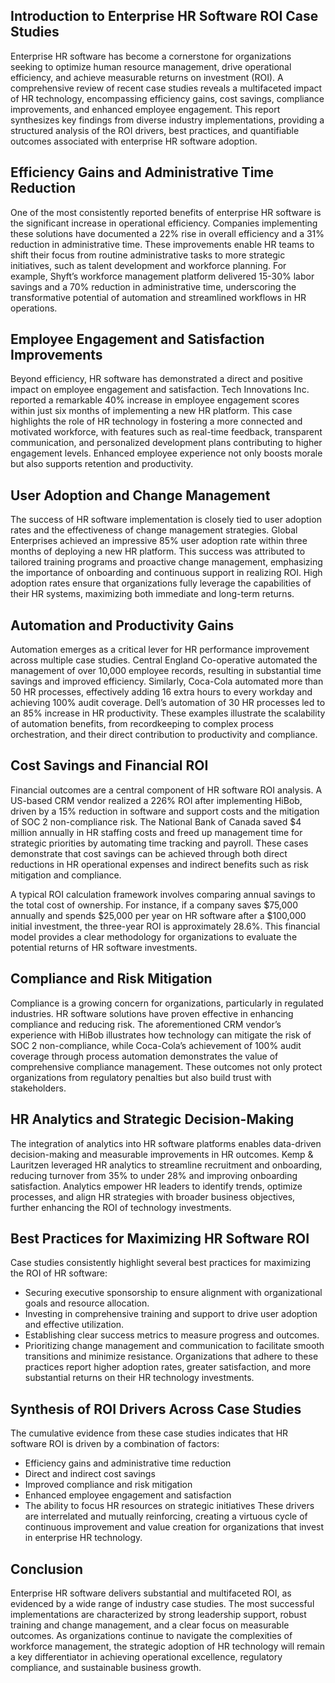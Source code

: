 ## Introduction to Enterprise HR Software ROI Case Studies
Enterprise HR software has become a cornerstone for organizations seeking to optimize human resource management, drive operational efficiency, and achieve measurable returns on investment (ROI). A comprehensive review of recent case studies reveals a multifaceted impact of HR technology, encompassing efficiency gains, cost savings, compliance improvements, and enhanced employee engagement. This report synthesizes key findings from diverse industry implementations, providing a structured analysis of the ROI drivers, best practices, and quantifiable outcomes associated with enterprise HR software adoption.

## Efficiency Gains and Administrative Time Reduction
One of the most consistently reported benefits of enterprise HR software is the significant increase in operational efficiency. Companies implementing these solutions have documented a 22% rise in overall efficiency and a 31% reduction in administrative time. These improvements enable HR teams to shift their focus from routine administrative tasks to more strategic initiatives, such as talent development and workforce planning. For example, Shyft’s workforce management platform delivered 15-30% labor savings and a 70% reduction in administrative time, underscoring the transformative potential of automation and streamlined workflows in HR operations.

## Employee Engagement and Satisfaction Improvements
Beyond efficiency, HR software has demonstrated a direct and positive impact on employee engagement and satisfaction. Tech Innovations Inc. reported a remarkable 40% increase in employee engagement scores within just six months of implementing a new HR platform. This case highlights the role of HR technology in fostering a more connected and motivated workforce, with features such as real-time feedback, transparent communication, and personalized development plans contributing to higher engagement levels. Enhanced employee experience not only boosts morale but also supports retention and productivity.

## User Adoption and Change Management
The success of HR software implementation is closely tied to user adoption rates and the effectiveness of change management strategies. Global Enterprises achieved an impressive 85% user adoption rate within three months of deploying a new HR platform. This success was attributed to tailored training programs and proactive change management, emphasizing the importance of onboarding and continuous support in realizing ROI. High adoption rates ensure that organizations fully leverage the capabilities of their HR systems, maximizing both immediate and long-term returns.

## Automation and Productivity Gains
Automation emerges as a critical lever for HR performance improvement across multiple case studies. Central England Co-operative automated the management of over 10,000 employee records, resulting in substantial time savings and improved efficiency. Similarly, Coca-Cola automated more than 50 HR processes, effectively adding 16 extra hours to every workday and achieving 100% audit coverage. Dell’s automation of 30 HR processes led to an 85% increase in HR productivity. These examples illustrate the scalability of automation benefits, from recordkeeping to complex process orchestration, and their direct contribution to productivity and compliance.

## Cost Savings and Financial ROI
Financial outcomes are a central component of HR software ROI analysis. A US-based CRM vendor realized a 226% ROI after implementing HiBob, driven by a 15% reduction in software and support costs and the mitigation of SOC 2 non-compliance risk. The National Bank of Canada saved $4 million annually in HR staffing costs and freed up management time for strategic priorities by automating time tracking and payroll. These cases demonstrate that cost savings can be achieved through both direct reductions in HR operational expenses and indirect benefits such as risk mitigation and compliance.

A typical ROI calculation framework involves comparing annual savings to the total cost of ownership. For instance, if a company saves $75,000 annually and spends $25,000 per year on HR software after a $100,000 initial investment, the three-year ROI is approximately 28.6%. This financial model provides a clear methodology for organizations to evaluate the potential returns of HR software investments.

## Compliance and Risk Mitigation
Compliance is a growing concern for organizations, particularly in regulated industries. HR software solutions have proven effective in enhancing compliance and reducing risk. The aforementioned CRM vendor’s experience with HiBob illustrates how technology can mitigate the risk of SOC 2 non-compliance, while Coca-Cola’s achievement of 100% audit coverage through process automation demonstrates the value of comprehensive compliance management. These outcomes not only protect organizations from regulatory penalties but also build trust with stakeholders.

## HR Analytics and Strategic Decision-Making
The integration of analytics into HR software platforms enables data-driven decision-making and measurable improvements in HR outcomes. Kemp & Lauritzen leveraged HR analytics to streamline recruitment and onboarding, reducing turnover from 35% to under 28% and improving onboarding satisfaction. Analytics empower HR leaders to identify trends, optimize processes, and align HR strategies with broader business objectives, further enhancing the ROI of technology investments.

## Best Practices for Maximizing HR Software ROI
Case studies consistently highlight several best practices for maximizing the ROI of HR software:
- Securing executive sponsorship to ensure alignment with organizational goals and resource allocation.
- Investing in comprehensive training and support to drive user adoption and effective utilization.
- Establishing clear success metrics to measure progress and outcomes.
- Prioritizing change management and communication to facilitate smooth transitions and minimize resistance.
Organizations that adhere to these practices report higher adoption rates, greater satisfaction, and more substantial returns on their HR technology investments.

## Synthesis of ROI Drivers Across Case Studies
The cumulative evidence from these case studies indicates that HR software ROI is driven by a combination of factors:
- Efficiency gains and administrative time reduction
- Direct and indirect cost savings
- Improved compliance and risk mitigation
- Enhanced employee engagement and satisfaction
- The ability to focus HR resources on strategic initiatives
These drivers are interrelated and mutually reinforcing, creating a virtuous cycle of continuous improvement and value creation for organizations that invest in enterprise HR technology.

## Conclusion
Enterprise HR software delivers substantial and multifaceted ROI, as evidenced by a wide range of industry case studies. The most successful implementations are characterized by strong leadership support, robust training and change management, and a clear focus on measurable outcomes. As organizations continue to navigate the complexities of workforce management, the strategic adoption of HR technology will remain a key differentiator in achieving operational excellence, regulatory compliance, and sustainable business growth.